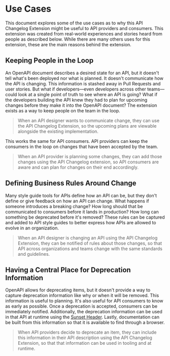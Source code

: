 # Use Cases

This document explores some of the use cases as to why this API Changelog Extension might be useful to API providers and consumers. This extension was created from real-world experiences and stories heard from people as described below. While there are many others uses for this extension, these are the main reasons behind the extension.

## Keeping People in the Loop

An OpenAPI document describes a desired state for an API, but it doesn't tell what's been deployed nor what is planned. It doesn't communicate how the API is changing. This information is stashed away in Pull Requests and user stories. But what if developers—even developers across other teams—could look at a single point of truth to see where an API is going? What if the developers building the API knew they had to plan for upcoming changes before they make it into the OpenAPI document? The extension exists as a way to keep people on the team in the loop.

> When an API designer wants to communicate change, they can use the API Changelog Extension, so the upcoming plans are viewable alongside the existing implementation.

This works the same for API consumers. API providers can keep the consumers in the loop on changes that have been accepted by the team.

> When an API provider is planning some changes, they can add those changes using the API Changelog extension, so API consumers are aware and can plan for changes on their end accordingly.

## Defining Business Rules Around Change

Many style guide tools for APIs define how an API can be, but they don't define or give feedback on how an API can change. What happens if someone introduces a breaking change? How long should that be communicated to consumers before it lands in production? How long can something be deprecated before it's removed? These rules can be captured and added to API style guides to better express how APIs are allowed to evolve in an organization.

> When an API designer is changing an API using the API Changelog Extension, they can be notified of rules about those changes, so that API across organizations and teams change with the same standards and guidelines.

## Having a Central Place for Deprecation Information

OpenAPI allows for deprecating items, but it doesn't provide a way to capture deprecation information like why or when it will be removed. This information is useful to planning. It's also useful for API consumers to know as early as possible. Once a deprecation is accepted, consumers can be immediately notified. Additionally, the deprecation information can be used in that API at runtime using the [Sunset Header](https://tools.ietf.org/id/draft-wilde-sunset-header-03.html). Lastly, documentation can be built from this information so that it is available to find through a browser.

> When API providers decide to deprecate an item, they can include this information in their API description using the API Changelog Extension, so that that information can be used in tooling and at runtime.
